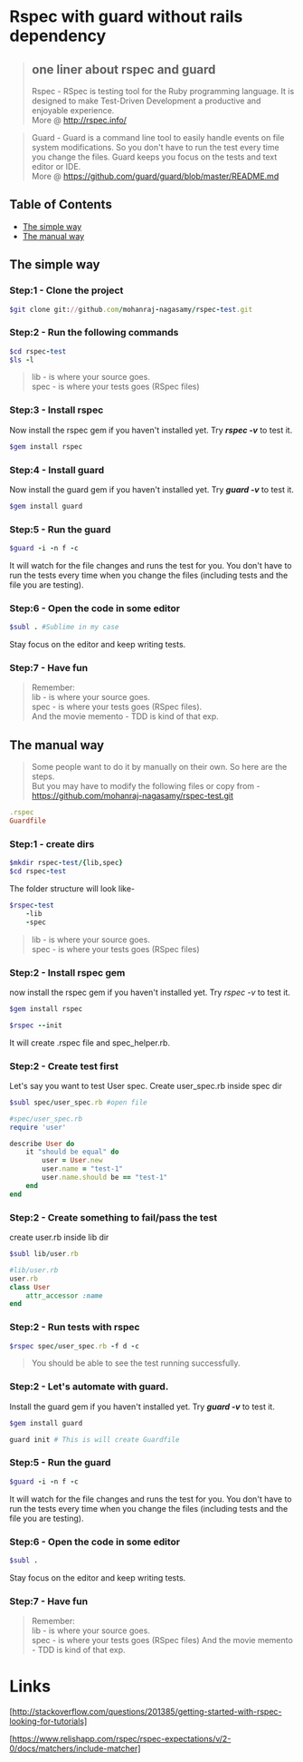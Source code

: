 # Rspec with guard without rails dependency

> ## one liner about rspec and guard
> Rspec - RSpec is testing tool for the Ruby programming language. It is designed to make Test-Driven Development a productive and enjoyable experience. <br/>
> More @ http://rspec.info/

> Guard - Guard is a command line tool to easily handle events on file system modifications. So you don't have to run the test every time you change the files. Guard keeps you focus on the tests and text editor or IDE. <br/>
> More @ https://github.com/guard/guard/blob/master/README.md

## Table of Contents

* [The simple way](#the-simple-way)
* [The manual way](#the-manual-way)


## The simple way

### Step:1 - Clone the project 


```ruby
$git clone git://github.com/mohanraj-nagasamy/rspec-test.git
```

### Step:2 - Run the following commands

```ruby
$cd rspec-test
$ls -l
```

> lib - is where your source goes. <br/>
> spec - is where your tests goes (RSpec files)


### Step:3 - Install rspec

Now install the rspec gem if you haven't installed yet. Try ***rspec -v*** to test it.

```ruby
$gem install rspec
```

### Step:4 - Install guard

Now install the guard gem if you haven't installed yet. Try ***guard -v*** to test it.

```ruby
$gem install guard
```

### Step:5 - Run the guard

```ruby
$guard -i -n f -c
```

It will watch for the file changes and runs the test for you. You don't have to run the tests every time when you change the files (including tests and the file you are testing).

### Step:6 - Open the code in some editor

```ruby
$subl . #Sublime in my case
```

Stay focus on the editor and keep writing tests.

### Step:7 - Have fun

> Remember:<br/>
> lib - is where your source goes. <br/>
> spec - is where your tests goes (RSpec files).  <br/>
> And the movie memento - TDD is kind of that exp. 


## The manual way

> Some people want to do it by manually on their own. So here are the steps.  <br/>
> But you may have to modify the following files or copy from - https://github.com/mohanraj-nagasamy/rspec-test.git

```ruby
.rspec
Guardfile
```

### Step:1 - create dirs

```ruby
$mkdir rspec-test/{lib,spec}
$cd rspec-test
```

The folder structure will look like-

```ruby
$rspec-test
	-lib
	-spec
```

> lib - is where your source goes. <br/>
> spec - is where your tests goes (RSpec files)

### Step:2 - Install rspec gem
now install the rspec gem if you haven't installed yet. Try *rspec -v* to test it.

```ruby
$gem install rspec
```

```ruby
$rspec --init
```

It will create .rspec file and spec_helper.rb.

### Step:2 - Create test first

Let's say you want to test User spec. Create user_spec.rb inside spec dir 

```ruby
$subl spec/user_spec.rb #open file
```

```ruby
#spec/user_spec.rb 
require 'user'

describe User do
	it "should be equal" do
		user = User.new
		user.name = "test-1"
		user.name.should be == "test-1"
	end
end
```

### Step:2 - Create something to fail/pass the test

create user.rb inside lib dir

```ruby
$subl lib/user.rb 
```

```ruby
#lib/user.rb 
user.rb
class User
	attr_accessor :name
end
```

### Step:2 - Run tests with rspec

```ruby
$rspec spec/user_spec.rb -f d -c
```

> You should be able to see the test running successfully.


### Step:2 - Let's automate with guard.

Install the guard gem if you haven't installed yet. Try ***guard -v*** to test it.

```ruby
$gem install guard
```
```ruby
guard init # This is will create Guardfile
```

### Step:5 - Run the guard

```ruby
$guard -i -n f -c
```

It will watch for the file changes and runs the test for you. You don't have to run the tests every time when you change the files (including tests and the file you are testing).

### Step:6 - Open the code in some editor

```ruby
$subl .
```

Stay focus on the editor and keep writing tests.

### Step:7 - Have fun

> Remember:<br/>
> lib - is where your source goes. <br/>
> spec - is where your tests goes (RSpec files)
> And the movie memento - TDD is kind of that exp.


# Links
[http://stackoverflow.com/questions/201385/getting-started-with-rspec-looking-for-tutorials]

[https://www.relishapp.com/rspec/rspec-expectations/v/2-0/docs/matchers/include-matcher]
